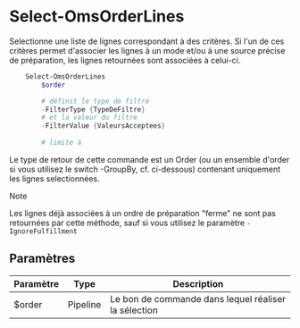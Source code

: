# Select-OmsOrderLines

Selectionne une liste de lignes correspondant à des critères. Si l'un de ces critères permet d'associer les lignes à un mode et/ou à une source précise de préparation, les lignes retournées sont associées à celui-ci.

```powershell
    Select-OmsOrderLines
        $order

        # définit le type de filtre
        -FilterType {TypeDeFiltre}
        # et la valeur du filtre
        -FilterValue {ValeursAcceptees}
        
        # limite à 
```



Le type de retour de cette commande est un Order (ou un ensemble d'order si vous utilisez le switch -GroupBy, cf. ci-dessous) contenant uniquement les lignes selectionnées.

> [!NOTE]
> Les lignes déjà associées à un ordre de préparation "ferme" ne sont pas retournées par cette méthode, sauf si vous utilisez le paramètre `-IgnoreFulfillment`

## Paramètres

|Paramètre|Type|Description|
|---|---|---|
|$order|Pipeline|Le bon de commande dans lequel réaliser la sélection|
